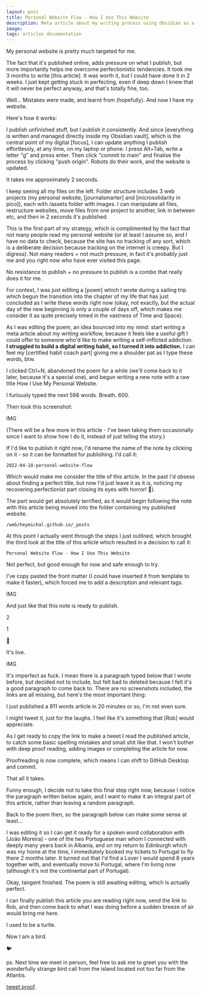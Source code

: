 ```yaml
---
layout: post
title: Personal Website Flow - How I Use This Website
description: Meta article about my writing process using Obsidian as a central point of my digital world.
image: 
tags: articles documentation
---
```


My personal website is pretty much targeted for me.

The fact that it's published online, adds pressure on what I publish, but more importantly helps me overcome perfectionistic tendencies. It took me 3 months to write [this article]. It was worth it, but I could have done it in 2 weeks. I just kept getting stuck in perfecting, even if deep down I knew that it will never be perfect anyway, and that's totally fine, too.

Well... Mistakes were made, and learnt from (hopefully). And now I have my website.

Here's how it works:

I publish unfinished stuff, but I publish it consistently. And since [everything is written and managed directly inside my Obsidian vault], which is the central point of my digital [focus], I can update anything I publish effortlessly, at any time, on my laptop or phone. I press Alt+Tab, write a letter "g" and press enter. Then click "commit to main" and finalise the process by clicking "push origin". Robots do their work, and the website is updated.

It takes me approximately 2 seconds.

I keep seeing all my files on the left. Folder structure includes 3 web projects (my personal website, [journalsmarter] and [microsolidarity in pico]), each with /assets folder with images. I can manipulate all files, restructure websites, move files from one project to another, link in between etc, and then in 2 seconds it's published.

This is the first part of my strategy, which is complimented by the fact that not many people read my personal website (or at least I assume so, and I have no data to check, because the site has no tracking of any sort, which is a deliberate decision because tracking on the internet is creepy. But I digress). Not many readers = not much pressure, in fact it's probably just me and you right now who have ever visited this page.

No resistance to publish + no pressure to publish is a combo that really does it for me.

For context, I was just editing a [poem] which I wrote during a sailing trip which begun the transition into the chapter of my life that has just concluded as I write these words right now (okay, not exactly, but the actual day of the new beginning is only a couple of days off, which makes me consider it as quite precisely timed in the vastness of Time and Space).

As I was editing the poem, an idea bounced into my mind: start writing a meta article about my writing workflow, because it feels like a useful gift I could offer to someone who'd like to make writing a self-inflicted addiction. **I struggled to build a digital writing habit, so I turned it into addiction.** I can feel my [certified habit coach part] giving me a shoulder pat as I type these words, btw.

I clicked Ctrl+N, abandoned the poem for a while (we'll come back to it later, because it's a special one), and begun writing a new note with a raw title How I Use My Personal Website.

I furiously typed the next 598 words. Breath. 600.

Then took this screenshot:

IMG

(There will be a few more in this article - I've been taking them occasionally since I want to show how I do it, instead of just telling the story.)

If I'd like to publish it right now, I'd rename the name of the note by clicking on it - so it can be formatted for publishing. I'd call it:

```
2022-04-18-personal-website-flow
```

Which would make me consider the title of this article. In the past I'd obsess about finding a perfect title, but now I'd just leave it as it is, noticing my recovering perfectionist part closing its eyes with horror! 🙈). 

The part would get absolutely terrified, as it would begin following the note with this article being moved into the folder containing my published website.
```
/web/heymichal.github.io/_posts
```

At this point I actually went through the steps I just outlined, which brought the third look at the title of this article which resulted in a decision to call it:
```
Personal Website Flow - How I Use This Website
```

Not perfect, but good enough for now and safe enough to try.

I've copy pasted the front matter (I could have inserted it from template to make it faster), which forced me to add a description and relevant tags.

IMG

And just like that this note is ready to publish.

2

1

🚀

It's live.

IMG

It's imperfect as fuck. I mean there is a paragraph typed below that I wrote before, but decided not to include, but felt bad to deleted because I felt it's a good paragraph to come back to. There are no screenshots included, the links are all missing, but here's the most important thing:

I just published a 911 words article in 20 minutes or so, I'm not even sure.

I might tweet it, just for the laughs. I feel like it's something that [Rob] would appreciate.

As I get ready to copy the link to make a tweet I read the published article, to catch some basic spelling mistakes and small shit like that. I won't bother with deep proof reading, adding images or completing the article for now.

Proofreading is now complete, which means I can shift to GitHub Desktop and commit.

That all it takes.

Funny enough, I decide not to take this final step right now, because I notice the paragraph written below again, and I want to make it an integral part of this article, rather than leaving a random paragraph.

Back to the poem then, so the paragraph below can make some sense at least...

I was editing it so I can get it ready for a spoken word collaboration with [João Moreira] - one of the two Portuguese man whom I connected with deeply many years back in Albania, and on my return to Edinburgh which was my home at the time, I immediately booked my tickets to Portugal to fly there 2 months later. It turned out that I'd find a Lover I would spend 8 years together with, and eventually move to Portugal, where I'm living now (although it's not the continental part of Portugal).

Okay, tangent finished. The poem is still awaiting editing, which is actually perfect.

I can finally publish this article you are reading right now, send the link to Rob, and then come back to what I was doing before a sudden breeze of air would bring me here.

I used to be a turtle.

Now I am a bird.

🐦

ps. Next time we meet in person, feel free to ask me to greet you with the wonderfully strange bird call from the island located not too far from the Atlantis.

[tweet proof]().









